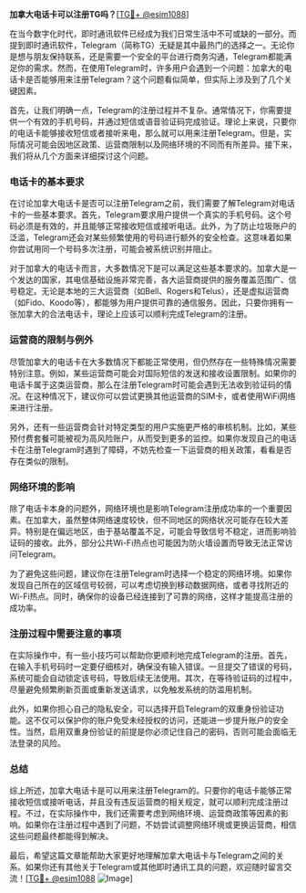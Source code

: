 **加拿大电话卡可以注册TG吗？**[[TG💪+ @esim1088](https://t.me/s/esim1088)]

在当今数字化时代，即时通讯软件已经成为我们日常生活中不可或缺的一部分。而提到即时通讯软件，Telegram（简称TG）无疑是其中最热门的选择之一。无论你是想与朋友保持联系，还是需要一个安全的平台进行商务沟通，Telegram都能满足你的需求。然而，在使用Telegram时，许多用户会遇到一个问题：加拿大的电话卡是否能够用来注册Telegram？这个问题看似简单，但实际上涉及到了几个关键因素。

首先，让我们明确一点，Telegram的注册过程并不复杂。通常情况下，你需要提供一个有效的手机号码，并通过短信或语音验证码完成验证。理论上来说，只要你的电话卡能够接收短信或者接听来电，那么就可以用来注册Telegram。但是，实际情况可能会因地区政策、运营商限制以及网络环境的不同而有所差异。接下来，我们将从几个方面来详细探讨这个问题。

### **电话卡的基本要求**

在讨论加拿大电话卡是否可以注册Telegram之前，我们需要了解Telegram对电话卡的一些基本要求。首先，Telegram要求用户提供一个真实的手机号码。这个号码必须是有效的，并且能够正常接收短信或接听电话。此外，为了防止垃圾账户的泛滥，Telegram还会对某些频繁使用的号码进行额外的安全检查。这意味着如果你尝试用同一个号码多次注册，可能会被系统识别并阻止。

对于加拿大的电话卡而言，大多数情况下是可以满足这些基本要求的。加拿大是一个发达的国家，其电信基础设施非常完善，各大运营商提供的服务覆盖范围广、信号稳定。无论是本地的三大运营商（如Bell、Rogers和Telus），还是虚拟运营商（如Fido、Koodo等），都能够为用户提供可靠的通信服务。因此，只要你拥有一张加拿大的合法电话卡，理论上应该可以顺利完成Telegram的注册。

### **运营商的限制与例外**

尽管加拿大的电话卡在大多数情况下都能正常使用，但仍然存在一些特殊情况需要特别注意。例如，某些运营商可能会对国际短信的发送和接收设置限制。如果你的电话卡属于这类运营商，那么在注册Telegram时可能会遇到无法收到验证码的情况。在这种情况下，建议你可以尝试更换其他运营商的SIM卡，或者使用WiFi网络来进行注册。

另外，还有一些运营商会针对特定类型的用户实施更严格的审核机制。比如，某些预付费套餐可能被视为高风险账户，从而受到更多的监控。如果你发现自己的电话卡在注册Telegram时遇到了障碍，不妨先检查一下运营商的相关政策，看看是否存在类似的限制。

### **网络环境的影响**

除了电话卡本身的问题外，网络环境也是影响Telegram注册成功率的一个重要因素。在加拿大，虽然整体网络速度较快，但不同地区的网络状况可能存在较大差异。特别是在偏远地区，由于基站覆盖不足，可能会导致信号不稳定，进而影响验证码的接收。此外，部分公共Wi-Fi热点也可能因为防火墙设置而导致无法正常访问Telegram。

为了避免这些问题，建议你在注册Telegram时选择一个稳定的网络环境。如果你发现自己所在的区域信号较弱，可以考虑切换到移动数据网络，或者寻找附近的Wi-Fi热点。同时，确保你的设备已经连接到了可靠的网络，这样才能提高注册的成功率。

### **注册过程中需要注意的事项**

在实际操作中，有一些小技巧可以帮助你更顺利地完成Telegram的注册。首先，在输入手机号码时一定要仔细核对，确保没有输入错误。一旦提交了错误的号码，系统可能会自动锁定该号码，导致后续无法使用。其次，在等待验证码的过程中，尽量避免频繁刷新页面或重新发送请求，以免触发系统的防滥用机制。

此外，如果你担心自己的隐私安全，可以选择开启Telegram的双重身份验证功能。这不仅可以保护你的账户免受未经授权的访问，还能进一步提升账户的安全性。当然，启用双重身份验证的前提是你必须记住自己的密码，否则可能会面临无法登录的风险。

### **总结**

综上所述，加拿大电话卡是可以用来注册Telegram的。只要你的电话卡能够正常接收短信或接听电话，并且没有违反运营商的相关规定，就可以顺利完成注册过程。不过，在实际操作中，我们还需要考虑到网络环境、运营商政策等因素的影响。如果你在注册过程中遇到了问题，不妨尝试调整网络环境或更换运营商，相信这些问题最终都能得到解决。

最后，希望这篇文章能帮助大家更好地理解加拿大电话卡与Telegram之间的关系。如果你还有其他关于Telegram或其他即时通讯工具的问题，欢迎随时留言交流！[[TG💪+ @esim1088](https://t.me/s/esim1088) ![Image](https://i.postimg.cc/4NQfJmqS/Snipaste-2025-05-13-00-14-12.png)]